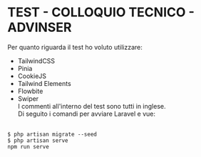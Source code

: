 # TEST - COLLOQUIO TECNICO - ADVINSER
Per quanto riguarda il test ho voluto utilizzare:
- TailwindCSS
- Pinia
- CookieJS
- Tailwind Elements
- Flowbite
- Swiper
  <br>
I commenti all'interno del test sono tutti in inglese.
    <br>
Di seguito i comandi per avviare Laravel e vue:
<br>
<code>$ php artisan migrate --seed
$ php artisan serve</code>
<br>
<code>npm run serve</code>
